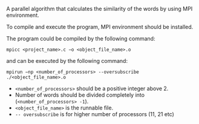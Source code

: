 A parallel algorithm that calculates the similarity of the words by using MPI environment.

To compile and execute the program, MPI environment should be installed. 

The program could be compiled by the following command:

`mpicc <project_name>.c −o <object_file_name>.o` 

and can be executed by the following command:

`mpirun −np <number_of_processors> --oversubscribe ./<object_file_name>.o`

* `<number_of_processors>` should be a positive integer above 2.
* Number of words should be divided completely into (`<number_of_processors> -1`). 
* `<object_file_name>` is the runnable file.
* `-- oversubscribe` is for higher number of processors (11, 21 etc)


